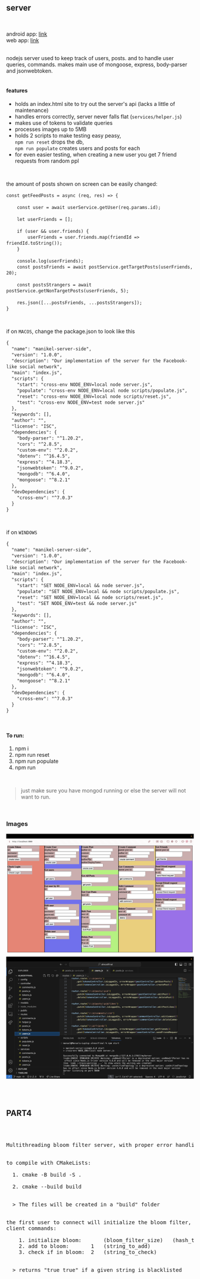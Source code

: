 ## server
<br>

android app: [link](https://github.com/MikeShlapakov/Manikel-android-app/tree/Part3) <br>
web app: [link](https://github.com/MikeShlapakov/Manikel-web-app/tree/Part3) <br>

<br>
nodejs server used to keep track of users, posts. and to handle user queries, commands.
makes main use of mongoose, express, body-parser and jsonwebtoken. <br><br>

#### features
- holds an index.html site to try out the server's api (lacks a little of maintenance)
- handles errors correctly, server never falls flat (```services/helper.js```)
- makes use of tokens to validate queries
- processes images up to 5MB
- holds 2 scripts to make testing easy peasy, <br>
  ``npm run reset`` drops the db, <br>
  `npm run populate` creates users and posts for each
- for even easier testing, when creating a new user you get 7 friend requests from random ppl
<br>

the amount of posts shown on screen can be easily changed:
```
const getFeedPosts = async (req, res) => {

    const user = await userService.getUser(req.params.id);

    let userFriends = [];
    
    if (user && user.friends) {
        userFriends = user.friends.map(friendId => friendId.toString());
    }

    console.log(userFriends);
    const postsFriends = await postService.getTargetPosts(userFriends, 20);
   
    const postsStrangers = await postService.getNonTargetPosts(userFriends, 5);

    res.json([...postsFriends, ...postsStrangers]);
}
```

<br>


if on ``MACOS``, change the package.json to look like this
```
{
  "name": "manikel-server-side",
  "version": "1.0.0",
  "description": "Our implementation of the server for the Facebook-like social network",
  "main": "index.js",
  "scripts": {
    "start": "cross-env NODE_ENV=local node server.js",
    "populate": "cross-env NODE_ENV=local node scripts/populate.js",
    "reset": "cross-env NODE_ENV=local node scripts/reset.js",
    "test": "cross-env NODE_ENV=test node server.js"
  },
  "keywords": [],
  "author": "",
  "license": "ISC",
  "dependencies": {
    "body-parser": "^1.20.2",
    "cors": "^2.8.5",
    "custom-env": "^2.0.2",
    "dotenv": "^16.4.5",
    "express": "^4.18.3",
    "jsonwebtoken": "^9.0.2",
    "mongodb": "^6.4.0",
    "mongoose": "^8.2.1"
  },
  "devDependencies": {
    "cross-env": "^7.0.3"
  }
}
```
<br>

if on ``WINDOWS``
```
{
  "name": "manikel-server-side",
  "version": "1.0.0",
  "description": "Our implementation of the server for the Facebook-like social network",
  "main": "index.js",
  "scripts": {
    "start": "SET NODE_ENV=local && node server.js",
    "populate": "SET NODE_ENV=local && node scripts/populate.js",
    "reset": "SET NODE_ENV=local && node scripts/reset.js",
    "test": "SET NODE_ENV=test && node server.js"
  },
  "keywords": [],
  "author": "",
  "license": "ISC",
  "dependencies": {
    "body-parser": "^1.20.2",
    "cors": "^2.8.5",
    "custom-env": "^2.0.2",
    "dotenv": "^16.4.5",
    "express": "^4.18.3",
    "jsonwebtoken": "^9.0.2",
    "mongodb": "^6.4.0",
    "mongoose": "^8.2.1"
  },
  "devDependencies": {
    "cross-env": "^7.0.3"
  }
}
```
<br>

#### To run:
1. npm i
2. npm run reset
3. npm run populate
4. npm run
<br>

>  just make sure you have mongod running or else the server will not want to run.

<br>

### Images 

![Image 1](proof/1.png)
![Image 2](proof/2.png)

<br><br>

## PART4

<br>

<pre>

Multithreading bloom filter server, with proper error handling <br>

to compile with CMakeLists: <br>
  1. cmake -B build -S .  <br>
  2. cmake --build build
  <br>
  > The files will be created in a "build" folder <br>

the first user to connect will initialize the bloom filter,
client commands:
  
    1. initialize bloom:       (bloom_filter_size)   (hash_times)   (hash_times) .... (hash_times)  
    2. add to bloom:       1   (string_to_add)
    3. check if in bloom:  2   (string_to_check) 
  <br>
  > returns "true true" if a given string is blacklisted

</pre>
<br><br><br><br>



